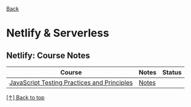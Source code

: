 [Back](https://github.com/coolinmc6/front-end-dev#front-end-development)
<a name="top"></a>

# Netlify & Serverless

## Netlify: Course Notes

<table>
  <thead>
    <tr>
      <th>Course</th>
      <th>Notes</th>
      <th>Status</th>
    </tr>
  <thead>
  <tbody>
    <tr>
      <td><a href="https://frontendmasters.com/courses/serverless-functions/">JavaScript Testing Practices and Principles</a></td>
      <td><a href="https://github.com/coolinmc6/front-end-dev/blob/master/jest/fem-testing-practices-principles.md">Notes</a></td>
      <td><strong></strong></td>
    </tr>
  </tbody>
</table>

[[↑] Back to top](#top)
